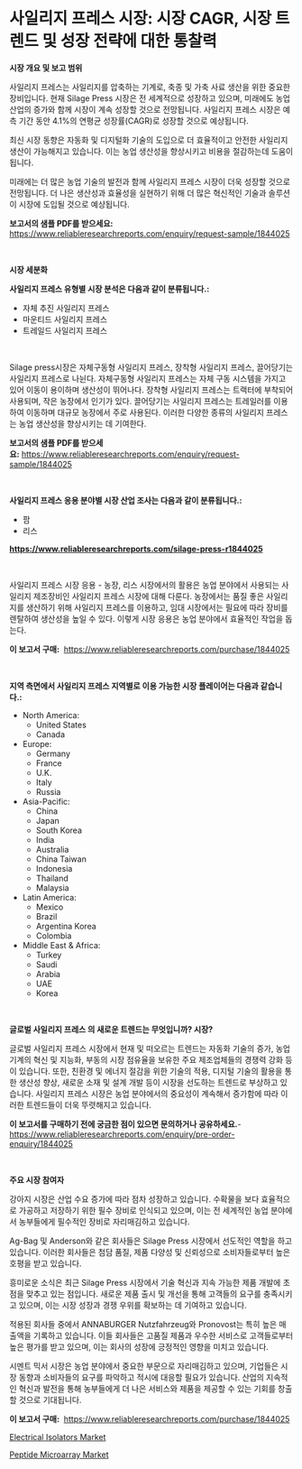 <p><h1>사일리지 프레스 시장: 시장 CAGR, 시장 트렌드 및 성장 전략에 대한 통찰력</h1></p><p><strong>시장 개요 및 보고 범위</strong></p>
<p><p>사일리지 프레스는 사일리지를 압축하는 기계로, 축종 및 가축 사료 생산을 위한 중요한 장비입니다. 현재 Silage Press 시장은 전 세계적으로 성장하고 있으며, 미래에도 농업 산업의 증가와 함께 시장이 계속 성장할 것으로 전망됩니다. 사일리지 프레스 시장은 예측 기간 동안 4.1%의 연평균 성장률(CAGR)로 성장할 것으로 예상됩니다. </p><p>최신 시장 동향은 자동화 및 디지털화 기술의 도입으로 더 효율적이고 안전한 사일리지 생산이 가능해지고 있습니다. 이는 농업 생산성을 향상시키고 비용을 절감하는데 도움이 됩니다.</p><p>미래에는 더 많은 농업 기술의 발전과 함께 사일리지 프레스 시장이 더욱 성장할 것으로 전망됩니다. 더 나은 생산성과 효율성을 실현하기 위해 더 많은 혁신적인 기술과 솔루션이 시장에 도입될 것으로 예상됩니다.</p></p>
<p><strong>보고서의 샘플 PDF를 받으세요:</strong> <a href="https://www.reliableresearchreports.com/enquiry/request-sample/1844025">https://www.reliableresearchreports.com/enquiry/request-sample/1844025</a></p>
<p>&nbsp;</p>
<p><strong>시장 세분화</strong></p>
<p><strong>사일리지 프레스 유형별 시장 분석은 다음과 같이 분류됩니다.:</strong></p>
<p><ul><li>자체 추진 사일리지 프레스</li><li>마운티드 사일리지 프레스</li><li>트레일드 사일리지 프레스</li></ul></p>
<p>&nbsp;</p>
<p><p>Silage press시장은 자체구동형 사일리지 프레스, 장착형 사일리지 프레스, 끌어당기는 사일리지 프레스로 나뉜다. 자체구동형 사일리지 프레스는 자체 구동 시스템을 가지고 있어 이동이 용이하며 생산성이 뛰어나다. 장착형 사일리지 프레스는 트랙터에 부착되어 사용되며, 작은 농장에서 인기가 있다. 끌어당기는 사일리지 프레스는 트레일러를 이용하여 이동하며 대규모 농장에서 주로 사용된다. 이러한 다양한 종류의 사일리지 프레스는 농업 생산성을 향상시키는 데 기여한다.</p></p>
<p><strong>보고서의 샘플 PDF를 받으세요:</strong>&nbsp;<a href="https://www.reliableresearchreports.com/enquiry/request-sample/1844025">https://www.reliableresearchreports.com/enquiry/request-sample/1844025</a></p>
<p>&nbsp;</p>
<p><strong> 사일리지 프레스 응용 분야별 시장 산업 조사는 다음과 같이 분류됩니다.:</strong></p>
<p><ul><li>팜</li><li>리스</li></ul></p>
<p><strong><a href="https://www.reliableresearchreports.com/silage-press-r1844025">https://www.reliableresearchreports.com/silage-press-r1844025</a></strong></p>
<p>&nbsp;</p>
<p><p>사일리지 프레스 시장 응용 - 농장, 리스 시장에서의 활용은 농업 분야에서 사용되는 사일리지 제조장비인 사일리지 프레스 시장에 대해 다룬다. 농장에서는 품질 좋은 사일리지를 생산하기 위해 사일리지 프레스를 이용하고, 임대 시장에서는 필요에 따라 장비를 렌탈하여 생산성을 높일 수 있다. 이렇게 시장 응용은 농업 분야에서 효율적인 작업을 돕는다.</p></p>
<p><strong>이 보고서 구매:</strong>&nbsp; <a href="https://www.reliableresearchreports.com/purchase/1844025">https://www.reliableresearchreports.com/purchase/1844025</a></p>
<p>&nbsp;</p>
<p><strong>지역 측면에서 사일리지 프레스 지역별로 이용 가능한 시장 플레이어는 다음과 같습니다.:</strong></p>
<p><ul>
    <li>
        North America:
        <ul>
            <li>United States</li>
            <li>Canada</li>
        </ul>
    </li>
    <li>
        Europe:
        <ul>
            <li>Germany</li>
            <li>France</li>
            <li>U.K.</li>
            <li>Italy</li>
            <li>Russia</li>
        </ul>
    </li>
    <li>
        Asia-Pacific:
        <ul>
            <li>China</li>
            <li>Japan</li>
            <li>South Korea</li>
            <li>India</li>
            <li>Australia</li>
            <li>China Taiwan</li>
            <li>Indonesia</li>
            <li>Thailand</li>
            <li>Malaysia</li>
        </ul>
    </li>
    <li>
        Latin America:
        <ul>
            <li>Mexico</li>
            <li>Brazil</li>
            <li>Argentina Korea</li>
            <li>Colombia</li>
        </ul>
    </li>
    <li>
        Middle East & Africa:
        <ul>
            <li>Turkey</li>
            <li>Saudi</li>
            <li>Arabia</li>
            <li>UAE</li>
            <li>Korea</li>
        </ul>
    </li>
    </ul></p>
<p>&nbsp;</p>
<p><strong>글로벌 사일리지 프레스 의 새로운 트렌드는 무엇입니까? 시장?</strong></p>
<p><p>글로벌 사일리지 프레스 시장에서 현재 및 떠오르는 트렌드는 자동화 기술의 증가, 농업 기계의 혁신 및 지능화, 부동의 시장 점유율을 보유한 주요 제조업체들의 경쟁력 강화 등이 있습니다. 또한, 친환경 및 에너지 절감을 위한 기술의 적용, 디지털 기술의 활용을 통한 생산성 향상, 새로운 소재 및 설계 개발 등이 시장을 선도하는 트렌드로 부상하고 있습니다. 사일리지 프레스 시장은 농업 분야에서의 중요성이 계속해서 증가함에 따라 이러한 트렌드들이 더욱 뚜렷해지고 있습니다.</p></p>
<p><strong>이 보고서를 구매하기 전에 궁금한 점이 있으면 문의하거나 공유하세요.</strong>- <a href="https://www.reliableresearchreports.com/enquiry/pre-order-enquiry/1844025">https://www.reliableresearchreports.com/enquiry/pre-order-enquiry/1844025</a></p>
<p>&nbsp;</p>
<p><strong>주요 시장 참여자</strong></p>
<p><p>강아지 시장은 산업 수요 증가에 따라 점차 성장하고 있습니다. 수확물을 보다 효율적으로 가공하고 저장하기 위한 필수 장비로 인식되고 있으며, 이는 전 세계적인 농업 분야에서 농부들에게 필수적인 장비로 자리매김하고 있습니다.</p><p>Ag-Bag 및 Anderson와 같은 회사들은 Silage Press 시장에서 선도적인 역할을 하고 있습니다. 이러한 회사들은 첨담 품질, 제품 다양성 및 신뢰성으로 소비자들로부터 높은 호평을 받고 있습니다.</p><p>흥미로운 소식은 최근 Silage Press 시장에서 기술 혁신과 지속 가능한 제품 개발에 초점을 맞추고 있는 점입니다. 새로운 제품 출시 및 개선을 통해 고객들의 요구를 충족시키고 있으며, 이는 시장 성장과 경쟁 우위를 확보하는 데 기여하고 있습니다.</p><p>적용된 회사들 중에서 ANNABURGER Nutzfahrzeug와 Pronovost는 특히 높은 매출액을 기록하고 있습니다. 이들 회사들은 고품질 제품과 우수한 서비스로 고객들로부터 높은 평가를 받고 있으며, 이는 회사의 성장에 긍정적인 영향을 미치고 있습니다.</p><p>시멘트 믹서 시장은 농업 분야에서 중요한 부문으로 자리매김하고 있으며, 기업들은 시장 동향과 소비자들의 요구를 파악하고 적시에 대응할 필요가 있습니다. 산업의 지속적인 혁신과 발전을 통해 농부들에게 더 나은 서비스와 제품을 제공할 수 있는 기회를 창출할 것으로 기대됩니다.</p></p>
<p><strong>이 보고서 구매:</strong>&nbsp;&nbsp;<a href="https://www.reliableresearchreports.com/purchase/1844025">https://www.reliableresearchreports.com/purchase/1844025</a></p>
<p><p><a href="https://artistic-helicopter-ca9.notion.site/Electrical-Isolators-Market-Share-Evolution-and-Market-Growth-Trends-2024-2031-56f2fa298f4d4cd09484b13f0e35dd8a">Electrical Isolators Market</a></p><p><a href="https://github.com/ChiragRp1/Market-Research-Report-List-4/blob/main/peptide-microarray-market.md">Peptide Microarray Market</a></p></p>